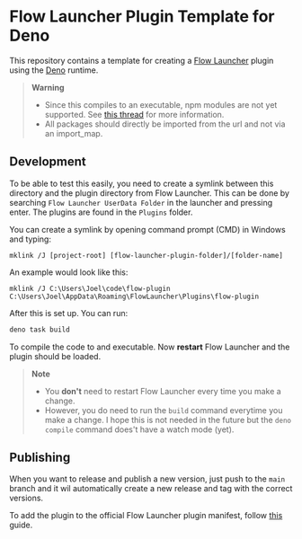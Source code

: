 # Flow Launcher Plugin Template for Deno

This repository contains a template for creating a [Flow Launcher](https://www.flowlauncher.com/) plugin using the [Deno](https://deno.land/) runtime.

> **Warning**
>
> - Since this compiles to an executable, npm modules are not yet supported. See [this thread](https://github.com/denoland/deno/issues/16632) for more information.
> - All packages should directly be imported from the url and not via an import_map.

## Development

To be able to test this easily, you need to create a symlink between this directory and the plugin directory from Flow Launcher. This can be done by searching `Flow Launcher UserData Folder` in the launcher and pressing enter. The plugins are found in the `Plugins` folder.

You can create a symlink by opening command prompt (CMD) in Windows and typing:

```CMD
mklink /J [project-root] [flow-launcher-plugin-folder]/[folder-name]
```

An example would look like this:

```CMD
mklink /J C:\Users\Joel\code\flow-plugin C:\Users\Joel\AppData\Roaming\FlowLauncher\Plugins\flow-plugin
```

After this is set up. You can run:

```bash
deno task build
```

To compile the code to and executable. Now **restart** Flow Launcher and the plugin should be loaded.

> **Note**
>
> - You **don't** need to restart Flow Launcher every time you make a change.
> - However, you do need to run the `build` command everytime you make a change. I hope this is not needed in the future but the `deno compile` command does't have a watch mode (yet).

## Publishing

When you want to release and publish a new version, just push to the `main` branch and it wil automatically create a new release and tag with the correct versions.

To add the plugin to the official Flow Launcher plugin manifest, follow [this](https://github.com/Flow-Launcher/Flow.Launcher.PluginsManifest#readme) guide.
